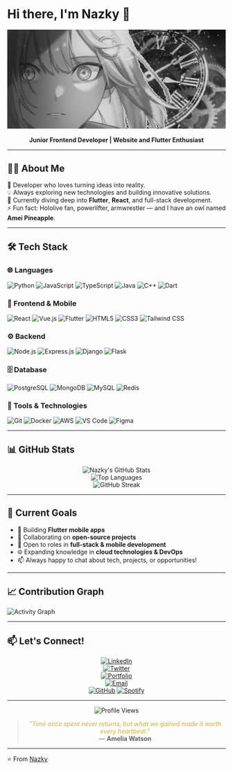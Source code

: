 # Hi there, I'm Nazky 👋

<div align="center">

![Profile Banner](images/ameee2.png)


**Junior Frontend Developer | Website and Flutter Enthusiast**

</div>

---

## 👨‍💻 About Me

🚀 Developer who loves turning ideas into reality.  
💡 Always exploring new technologies and building innovative solutions.  
🌱 Currently diving deep into **Flutter**, **React**, and full-stack development.  
⚡ Fun fact: Hololive fan, powerlifter, armwrestler — and I have an owl named **Amei Pineapple**.  

---

## 🛠️ Tech Stack

### 🌐 Languages
![Python](https://img.shields.io/badge/-Python-3776AB?style=for-the-badge&logo=python&logoColor=white)
![JavaScript](https://img.shields.io/badge/-JavaScript-F7DF1E?style=for-the-badge&logo=javascript&logoColor=black)
![TypeScript](https://img.shields.io/badge/-TypeScript-3178C6?style=for-the-badge&logo=typescript&logoColor=white)
![Java](https://img.shields.io/badge/-Java-007396?style=for-the-badge&logo=java&logoColor=white)
![C++](https://img.shields.io/badge/-C++-00599C?style=for-the-badge&logo=c%2B%2B&logoColor=white)
![Dart](https://img.shields.io/badge/-Dart-0175C2?style=for-the-badge&logo=dart&logoColor=white)

### 🎨 Frontend & Mobile
![React](https://img.shields.io/badge/-React-61DAFB?style=for-the-badge&logo=react&logoColor=black)
![Vue.js](https://img.shields.io/badge/-Vue.js-4FC08D?style=for-the-badge&logo=vue.js&logoColor=white)
![Flutter](https://img.shields.io/badge/-Flutter-02569B?style=for-the-badge&logo=flutter&logoColor=white)
![HTML5](https://img.shields.io/badge/-HTML5-E34F26?style=for-the-badge&logo=html5&logoColor=white)
![CSS3](https://img.shields.io/badge/-CSS3-1572B6?style=for-the-badge&logo=css3&logoColor=white)
![Tailwind CSS](https://img.shields.io/badge/-Tailwind%20CSS-38B2AC?style=for-the-badge&logo=tailwind-css&logoColor=white)

### ⚙️ Backend
![Node.js](https://img.shields.io/badge/-Node.js-339933?style=for-the-badge&logo=node.js&logoColor=white)
![Express.js](https://img.shields.io/badge/-Express.js-000000?style=for-the-badge&logo=express&logoColor=white)
![Django](https://img.shields.io/badge/-Django-092E20?style=for-the-badge&logo=django&logoColor=white)
![Flask](https://img.shields.io/badge/-Flask-000000?style=for-the-badge&logo=flask&logoColor=white)

### 🗄️ Database
![PostgreSQL](https://img.shields.io/badge/-PostgreSQL-336791?style=for-the-badge&logo=postgresql&logoColor=white)
![MongoDB](https://img.shields.io/badge/-MongoDB-47A248?style=for-the-badge&logo=mongodb&logoColor=white)
![MySQL](https://img.shields.io/badge/-MySQL-4479A1?style=for-the-badge&logo=mysql&logoColor=white)
![Redis](https://img.shields.io/badge/-Redis-DC382D?style=for-the-badge&logo=redis&logoColor=white)

### 🔧 Tools & Technologies
![Git](https://img.shields.io/badge/-Git-F05032?style=for-the-badge&logo=git&logoColor=white)
![Docker](https://img.shields.io/badge/-Docker-2496ED?style=for-the-badge&logo=docker&logoColor=white)
![AWS](https://img.shields.io/badge/-AWS-232F3E?style=for-the-badge&logo=amazon-aws&logoColor=white)
![VS Code](https://img.shields.io/badge/-VS%20Code-007ACC?style=for-the-badge&logo=visual-studio-code&logoColor=white)
![Figma](https://img.shields.io/badge/-Figma-F24E1E?style=for-the-badge&logo=figma&logoColor=white)

---

## 📊 GitHub Stats

<div align="center">

![Nazky's GitHub Stats](https://github-readme-stats.vercel.app/api?username=444Nazky&show_icons=true&count_private=true&hide_border=true&theme=radical&hide=issues&bg_color=00000000)  
![Top Languages](https://github-readme-stats.vercel.app/api/top-langs/?username=444Nazky&layout=compact&hide_border=true&theme=radical&bg_color=00000000&langs_count=6)  
![GitHub Streak](https://github-readme-streak-stats.herokuapp.com/?user=444Nazky&theme=radical&hide_border=true&background=00000000)

</div>

---

## 🎯 Current Goals

- 🔭 Building **Flutter mobile apps**  
- 👯 Collaborating on **open-source projects**  
- 🤝 Open to roles in **full-stack & mobile development**  
- 🌐 Expanding knowledge in **cloud technologies & DevOps**  
- 📫 Always happy to chat about tech, projects, or opportunities!  

---

## 📈 Contribution Graph

![Activity Graph](https://github-readme-activity-graph.vercel.app/graph?username=444Nazky&theme=react-dark&hide_border=true&area=true&bg_color=00000000)


---

## 📫 Let's Connect!

<div align="center">

[![LinkedIn](https://img.shields.io/badge/-LinkedIn-0077B5?style=for-the-badge&logo=linkedin&logoColor=white)](https://linkedin.com/in/Nazky)  
[![Twitter](https://img.shields.io/badge/-Twitter-1DA1F2?style=for-the-badge&logo=twitter&logoColor=white)](https://twitter.com/Nazky22th)  
[![Portfolio](https://img.shields.io/badge/-Portfolio-000000?style=for-the-badge&logo=notion&logoColor=white)](https://444nazky.github.io/NazkyPortfolio/)  
[![Email](https://img.shields.io/badge/-Email-D14836?style=for-the-badge&logo=gmail&logoColor=white)](mailto:naruzky.naz@gmail.com)  
[![GitHub](https://img.shields.io/badge/-GitHub-181717?style=for-the-badge&logo=github&logoColor=white)](https://github.com/444Nazky)
[![Spotify](https://img.shields.io/badge/-Spotify-1DB954?style=for-the-badge&logo=spotify&logoColor=white)](https://open.spotify.com/user/31f6b533plbm5tzd4iucckfetf4a)  

</div>

---

<div align="center">

![Profile Views](https://komarev.com/ghpvc/?username=444Nazky&color=blueviolet&style=for-the-badge&label=PROFILE+VIEWS)

</div>

<div align="center">

  <blockquote>
    <i><span style="color:#D4AF37;">"Time once spent never returns, but what we gained made it worth every heartbeat."</span></i>  
    <br>— <b>Amelia Watson</b>
  </blockquote>
</div>


---

⭐️ From [Nazky](https://github.com/444Nazky)
